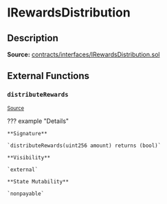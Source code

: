 # IRewardsDistribution

## Description

**Source:** [contracts/interfaces/IRewardsDistribution.sol](https://github.com/Synthetixio/synthetix/tree/v2.23.0-alpha-1/contracts/interfaces/IRewardsDistribution.sol)

## External Functions

### `distributeRewards`

<sub>[Source](https://github.com/Synthetixio/synthetix/tree/v2.23.0-alpha-1/contracts/interfaces/IRewardsDistribution.sol#L6)</sub>

??? example "Details"

    **Signature**

    `distributeRewards(uint256 amount) returns (bool)`

    **Visibility**

    `external`

    **State Mutability**

    `nonpayable`
